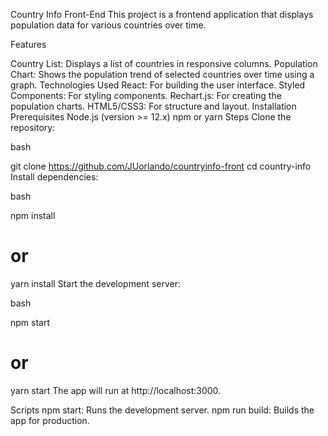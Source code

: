 Country Info Front-End
This project is a frontend application that displays population data for various countries over time.

Features

Country List: Displays a list of countries in responsive columns.
Population Chart: Shows the population trend of selected countries over time using a graph.
Technologies Used
React: For building the user interface.
Styled Components: For styling components.
Rechart.js: For creating the population charts.
HTML5/CSS3: For structure and layout.
Installation
Prerequisites
Node.js (version >= 12.x)
npm or yarn
Steps
Clone the repository:

bash

git clone https://github.com/JUorlando/countryinfo-front
cd country-info
Install dependencies:

bash

npm install
# or
yarn install
Start the development server:

bash

npm start
# or
yarn start
The app will run at http://localhost:3000.

Scripts
npm start: Runs the development server.
npm run build: Builds the app for production.
